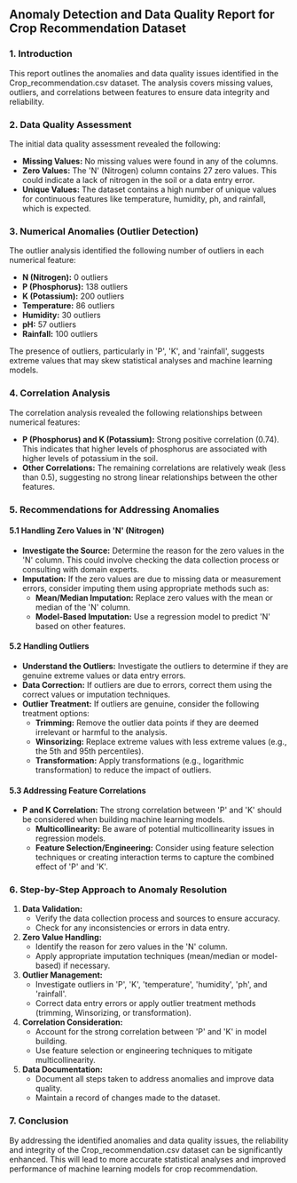 ## Anomaly Detection and Data Quality Report for Crop Recommendation Dataset

### 1. Introduction
This report outlines the anomalies and data quality issues identified in the Crop_recommendation.csv dataset. The analysis covers missing values, outliers, and correlations between features to ensure data integrity and reliability.

### 2. Data Quality Assessment
The initial data quality assessment revealed the following:

- **Missing Values:** No missing values were found in any of the columns.
- **Zero Values:** The 'N' (Nitrogen) column contains 27 zero values. This could indicate a lack of nitrogen in the soil or a data entry error.
- **Unique Values:** The dataset contains a high number of unique values for continuous features like temperature, humidity, ph, and rainfall, which is expected.

### 3. Numerical Anomalies (Outlier Detection)
The outlier analysis identified the following number of outliers in each numerical feature:

- **N (Nitrogen):** 0 outliers
- **P (Phosphorus):** 138 outliers
- **K (Potassium):** 200 outliers
- **Temperature:** 86 outliers
- **Humidity:** 30 outliers
- **pH:** 57 outliers
- **Rainfall:** 100 outliers

The presence of outliers, particularly in 'P', 'K', and 'rainfall', suggests extreme values that may skew statistical analyses and machine learning models.

### 4. Correlation Analysis
The correlation analysis revealed the following relationships between numerical features:

- **P (Phosphorus) and K (Potassium):** Strong positive correlation (0.74). This indicates that higher levels of phosphorus are associated with higher levels of potassium in the soil.
- **Other Correlations:** The remaining correlations are relatively weak (less than 0.5), suggesting no strong linear relationships between the other features.

### 5. Recommendations for Addressing Anomalies

#### 5.1 Handling Zero Values in 'N' (Nitrogen)

- **Investigate the Source:** Determine the reason for the zero values in the 'N' column. This could involve checking the data collection process or consulting with domain experts.
- **Imputation:** If the zero values are due to missing data or measurement errors, consider imputing them using appropriate methods such as:
  - **Mean/Median Imputation:** Replace zero values with the mean or median of the 'N' column.
  - **Model-Based Imputation:** Use a regression model to predict 'N' based on other features.

#### 5.2 Handling Outliers

- **Understand the Outliers:** Investigate the outliers to determine if they are genuine extreme values or data entry errors.
- **Data Correction:** If outliers are due to errors, correct them using the correct values or imputation techniques.
- **Outlier Treatment:** If outliers are genuine, consider the following treatment options:
  - **Trimming:** Remove the outlier data points if they are deemed irrelevant or harmful to the analysis.
  - **Winsorizing:** Replace extreme values with less extreme values (e.g., the 5th and 95th percentiles).
  - **Transformation:** Apply transformations (e.g., logarithmic transformation) to reduce the impact of outliers.

#### 5.3 Addressing Feature Correlations
- **P and K Correlation:** The strong correlation between 'P' and 'K' should be considered when building machine learning models.
  - **Multicollinearity:** Be aware of potential multicollinearity issues in regression models.
  - **Feature Selection/Engineering:** Consider using feature selection techniques or creating interaction terms to capture the combined effect of 'P' and 'K'.

### 6. Step-by-Step Approach to Anomaly Resolution

1.  **Data Validation:**
    *   Verify the data collection process and sources to ensure accuracy.
    *   Check for any inconsistencies or errors in data entry.
2.  **Zero Value Handling:**
    *   Identify the reason for zero values in the 'N' column.
    *   Apply appropriate imputation techniques (mean/median or model-based) if necessary.
3.  **Outlier Management:**
    *   Investigate outliers in 'P', 'K', 'temperature', 'humidity', 'ph', and 'rainfall'.
    *   Correct data entry errors or apply outlier treatment methods (trimming, Winsorizing, or transformation).
4.  **Correlation Consideration:**
    *   Account for the strong correlation between 'P' and 'K' in model building.
    *   Use feature selection or engineering techniques to mitigate multicollinearity.
5.  **Data Documentation:**
    *   Document all steps taken to address anomalies and improve data quality.
    *   Maintain a record of changes made to the dataset.

### 7. Conclusion

By addressing the identified anomalies and data quality issues, the reliability and integrity of the Crop_recommendation.csv dataset can be significantly enhanced. This will lead to more accurate statistical analyses and improved performance of machine learning models for crop recommendation.